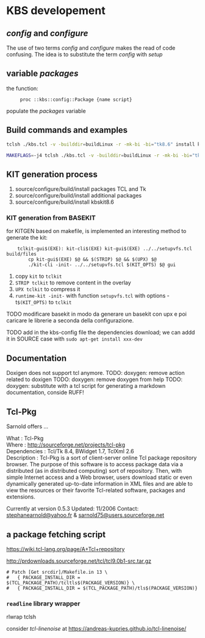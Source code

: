 # KBS developement

## *config* and *configure*

The use of two terms *config* and *configure* makes the read of code confusing.
The idea is to substitute the term *config* with *setup*


## variable *packages*

the function:

         proc ::kbs::config::Package {name script} 

populate the *packages* variable


## Build commands and examples

```bash
tclsh ./kbs.tcl -v -builddir=buildLinux -r -mk-bi -bi="tk8.6" install kbskit8.6
```

```bash
MAKEFLAGS=-j4 tclsh ./kbs.tcl -v -builddir=buildLinux -r -mk-bi -bi="tk8.6 tls1.7.22 tcllib1.21" install kbskit8.6
```

## KIT generation process

1. source/configure/build/install packages TCL and Tk
2. source/configure/build/install additional packages
3. source/configure/build/install kbskit8.6

### KIT generation from BASEKIT
for KITGEN based on makefile, is implemented an interesting method to generate the kit:

```
    tclkit-gui$(EXE): kit-cli$(EXE) kit-gui$(EXE) ../../setupvfs.tcl build/files
        cp kit-gui$(EXE) $@ && $(STRIP) $@ && $(UPX) $@
        ./kit-cli -init- ../../setupvfs.tcl $(KIT_OPTS) $@ gui
```
1. copy `kit` to `tclkit`
2. `STRIP tclkit` to remove content in the overlay
3. `UPX tclkit` to compress it
4. `runtime-kit -init-`  with function `setupvfs.tcl` with options - t`$(KIT_OPTS)` to `tclkit`

TODO modificare basekit in modo da generare un basekit con upx e poi caricare le librerie a seconda della configurazione.

TODO add in the kbs-config file the dependencies download; we can addd it in SOURCE case with `sudo apt-get install xxx-dev`



## Documentation
Doxigen does not support tcl anymore.
TODO: doxygen: remove action related to doxigen
TODO: doxygen: remove doxygen from help
TODO: doxygen: substitute with a tcl script for generating a markdown documentation, conside RUFF!

## Tcl-Pkg

Sarnold offers ...

What : Tcl-Pkg  
Where : http://sourceforge.net/projects/tcl-pkg   
Dependencies : Tcl/Tk 8.4, BWidget 1.7, TclXml 2.6    
Description : Tcl-Pkg is a sort of client-server online Tcl package repository browser. The purpose of this software is to access package data via a distributed (as in distributed computing) sort of repository.
Then, with simple Internet access and a Web browser, users download static or even dynamically generated up-to-date information in XML files and are able to view the resources or their favorite Tcl-related software, packages and extensions.

Currently at version 0.5.3 
Updated: 11/2006
Contact: <stephanearnold@yahoo.fr> & <sarnold75@users.sourceforge.net>

## a package fetching script
https://wiki.tcl-lang.org/page/A+Tcl+repository

http://prdownloads.sourceforge.net/tcl/tcl9.0b1-src.tar.gz

    # Patch [Get srcdir]/Makefile.in 13 \
    #   { PACKAGE_INSTALL_DIR = $(TCL_PACKAGE_PATH)/tcltls$(PACKAGE_VERSION)} \
    #   { PACKAGE_INSTALL_DIR = $(TCL_PACKAGE_PATH)/tls$(PACKAGE_VERSION)}

### `readline` library wrapper
rlwrap tclsh

consider *tcl-linenoise* at https://andreas-kupries.github.io/tcl-linenoise/
